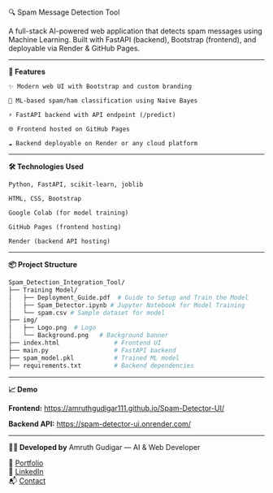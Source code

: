 🔍 Spam Message Detection Tool

A full-stack AI-powered web application that detects spam messages using Machine Learning.
Built with FastAPI (backend), Bootstrap (frontend), and deployable via Render & GitHub Pages.

---

**🚀 Features**

    ✨ Modern web UI with Bootstrap and custom branding

    🤖 ML-based spam/ham classification using Naive Bayes

    ⚡ FastAPI backend with API endpoint (/predict)

    🌐 Frontend hosted on GitHub Pages

    ☁️ Backend deployable on Render or any cloud platform

---

**🛠️ Technologies Used**

    Python, FastAPI, scikit-learn, joblib

    HTML, CSS, Bootstrap

    Google Colab (for model training)

    GitHub Pages (frontend hosting)

    Render (backend API hosting)

---

**📦 Project Structure**

```bash
Spam_Detection_Integration_Tool/
├── Training Model/
│   ├── Deployment_Guide.pdf  # Guide to Setup and Train the Model
│   ├── Spam_Detector.ipynb # Jupyter Notebook for Model Training
│   └── spam.csv # Sample dataset for model 
├── img/
│   ├── Logo.png  # Logo
│   └── Background.png   # Background banner
├── index.html               # Frontend UI
├── main.py                  # FastAPI backend
├── spam_model.pkl           # Trained ML model
├── requirements.txt         # Backend dependencies

```

---

**📈 Demo**

**Frontend:** https://amruthgudigar111.github.io/Spam-Detector-UI/

**Backend API:** https://spam-detector-ui.onrender.com/

---

**🧑‍💻 Developed by**
Amruth Gudigar — AI & Web Developer

🔗 [Portfolio](https://amruthgudigar111.github.io/Portfolio/)  
💼 [LinkedIn](https://linkedin.com/in/amruth-gudigar)  
📬 [Contact](mailto:amruthgudigar111@gmail.com)
